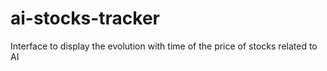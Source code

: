 # ai-stocks-tracker
Interface to display the evolution with time of the price of stocks related to AI
